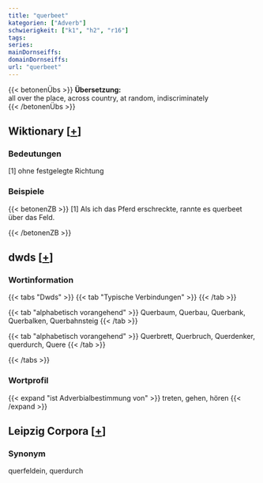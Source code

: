 ```yaml
---
title: "querbeet"
kategorien: ["Adverb"]
schwierigkeit: ["k1", "h2", "r16"]
tags:
series:
mainDornseiffs:
domainDornseiffs:
url: "querbeet"
---
```


{{< betonenÜbs >}}
**Übersetzung:**  
all over the place, across country, at random, indiscriminately  
{{< /betonenÜbs >}}

## Wiktionary [[+](https://de.wiktionary.org/wiki/querbeet)]

### Bedeutungen
[1] ohne festgelegte Richtung  

### Beispiele
{{< betonenZB >}}
[1] Als ich das Pferd erschreckte, rannte es querbeet über das Feld.  

{{< /betonenZB >}}


## dwds [[+](https://www.dwds.de/wb/querbeet)]

### Wortinformation
{{< tabs "Dwds" >}}
{{< tab "Typische Verbindungen" >}}
{{< /tab >}}

{{< tab "alphabetisch vorangehend" >}}
Querbaum, Querbau, Querbank, Querbalken, Querbahnsteig
{{< /tab >}}

{{< tab "alphabetisch vorangehend" >}}
Querbrett, Querbruch, Querdenker, querdurch, Quere
{{< /tab >}}

{{< /tabs >}}

### Wortprofil
{{< expand "ist Adverbialbestimmung von" >}} treten, gehen, hören {{< /expand >}}

## Leipzig Corpora [[+](https://corpora.uni-leipzig.de/en/res?word=querbeet&corpusId=deu_newscrawl-public_2018)]


### Synonym
querfeldein, querdurch

